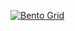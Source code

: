 [![Bento Grid](http://localhost:3000/api/bento?n=Tuhin%20Mondal&i=https%3A%2F%2Fwww.imghippo.com%2Fi%2Fu8VaX1729110171.jpg&g=subhadeeproy3902&x=ecolash)](http://localhost:3000)